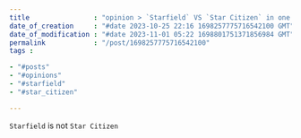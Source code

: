 ```yaml
---
title                : "opinion > `Starfield` VS `Star Citizen` in one sentence"
date_of_creation     : "#date 2023-10-25 22:16 1698257775716542100 GMT"
date_of_modification : "#date 2023-11-01 05:22 1698801751371856984 GMT"
permalink            : "/post/1698257775716542100"
tags :

- "#posts"
- "#opinions"
- "#starfield"
- "#star_citizen"

---
```


`Starfield` is not `Star Citizen`